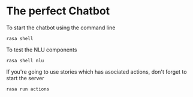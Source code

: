 # The perfect Chatbot

To start the chatbot using the command line
```
rasa shell
```

To test the NLU components
```
rasa shell nlu
```

If you're going to use stories which has asociated actions, don't forget to start the server
```
rasa run actions
```
